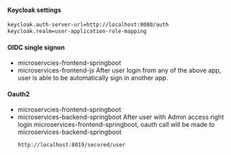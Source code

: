 #### Keycloak settings

```xml
keycloak.auth-server-url=http://localhost:8080/auth
keycloak.realm=user-application-role-mapping
```


#### OIDC single signon
- microservcies-frontend-springboot
- microservices-frontend-js
After user login from any of the above app, user is able to be automatically sign in another app.
  

#### Oauth2
- microservcies-frontend-springboot
- microservices-backend-springboot
After user with Admin access right login microservices-frontend-springboot, oauth call will be made to microservices-backend-springboot
  ```
  http://localhost:8019/secured/user
  ```

